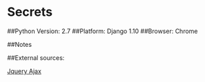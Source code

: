 # Secrets

##Python Version: 2.7
##Platform: Django 1.10
##Browser: Chrome

##Notes


##External sources:

[Jquery Ajax](http://api.jquery.com/jquery.ajax/)  

